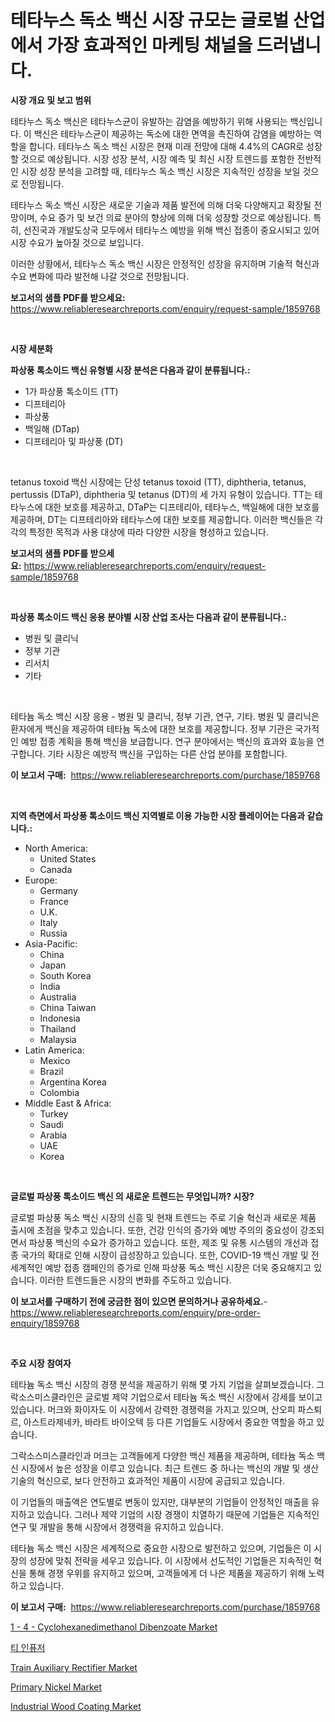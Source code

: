 <p><h1>테타누스 독소 백신 시장 규모는 글로벌 산업에서 가장 효과적인 마케팅 채널을 드러냅니다.</h1></p><p><strong>시장 개요 및 보고 범위</strong></p>
<p><p>테타누스 독소 백신은 테타누스균이 유발하는 감염을 예방하기 위해 사용되는 백신입니다. 이 백신은 테타누스균이 제공하는 독소에 대한 면역을 촉진하여 감염을 예방하는 역할을 합니다. 테타누스 독소 백신 시장은 현재 미래 전망에 대해 4.4%의 CAGR로 성장할 것으로 예상됩니다. 시장 성장 분석, 시장 예측 및 최신 시장 트렌드를 포함한 전반적인 시장 성장 분석을 고려할 때, 테타누스 독소 백신 시장은 지속적인 성장을 보일 것으로 전망됩니다.</p><p>테타누스 독소 백신 시장은 새로운 기술과 제품 발전에 의해 더욱 다양해지고 확장될 전망이며, 수요 증가 및 보건 의료 분야의 향상에 의해 더욱 성장할 것으로 예상됩니다. 특히, 선진국과 개발도상국 모두에서 테타누스 예방을 위해 백신 접종이 중요시되고 있어 시장 수요가 높아질 것으로 보입니다.</p><p>이러한 상황에서, 테타누스 독소 백신 시장은 안정적인 성장을 유지하며 기술적 혁신과 수요 변화에 따라 발전해 나갈 것으로 전망됩니다.</p></p>
<p><strong>보고서의 샘플 PDF를 받으세요:</strong> <a href="https://www.reliableresearchreports.com/enquiry/request-sample/1859768">https://www.reliableresearchreports.com/enquiry/request-sample/1859768</a></p>
<p>&nbsp;</p>
<p><strong>시장 세분화</strong></p>
<p><strong>파상풍 톡소이드 백신 유형별 시장 분석은 다음과 같이 분류됩니다.:</strong></p>
<p><ul><li>1가 파상풍 톡소이드 (TT)</li><li>디프테리아</li><li>파상풍</li><li>백일해 (DTap)</li><li>디프테리아 및 파상풍 (DT)</li></ul></p>
<p>&nbsp;</p>
<p><p>tetanus toxoid 백신 시장에는 단성 tetanus toxoid (TT), diphtheria, tetanus, pertussis (DTaP), diphtheria 및 tetanus (DT)의 세 가지 유형이 있습니다. TT는 테타누스에 대한 보호를 제공하고, DTaP는 디프테리아, 테타누스, 백일해에 대한 보호를 제공하며, DT는 디프테리아와 테타누스에 대한 보호를 제공합니다. 이러한 백신들은 각각의 특정한 목적과 사용 대상에 따라 다양한 시장을 형성하고 있습니다.</p></p>
<p><strong>보고서의 샘플 PDF를 받으세요:</strong>&nbsp;<a href="https://www.reliableresearchreports.com/enquiry/request-sample/1859768">https://www.reliableresearchreports.com/enquiry/request-sample/1859768</a></p>
<p>&nbsp;</p>
<p><strong> 파상풍 톡소이드 백신 응용 분야별 시장 산업 조사는 다음과 같이 분류됩니다.:</strong></p>
<p><ul><li>병원 및 클리닉</li><li>정부 기관</li><li>리서치</li><li>기타</li></ul></p>
<p>&nbsp;</p>
<p><p>테타늄 독소 백신 시장 응용 - 병원 및 클리닉, 정부 기관, 연구, 기타. 병원 및 클리닉은 환자에게 백신을 제공하여 테타늄 독소에 대한 보호를 제공합니다. 정부 기관은 국가적인 예방 접종 계획을 통해 백신을 보급합니다. 연구 분야에서는 백신의 효과와 효능을 연구합니다. 기타 시장은 예방적 백신을 구입하는 다른 산업 분야를 포함합니다.</p></p>
<p><strong>이 보고서 구매:</strong>&nbsp; <a href="https://www.reliableresearchreports.com/purchase/1859768">https://www.reliableresearchreports.com/purchase/1859768</a></p>
<p>&nbsp;</p>
<p><strong>지역 측면에서 파상풍 톡소이드 백신 지역별로 이용 가능한 시장 플레이어는 다음과 같습니다.:</strong></p>
<p><ul>
    <li>
        North America:
        <ul>
            <li>United States</li>
            <li>Canada</li>
        </ul>
    </li>
    <li>
        Europe:
        <ul>
            <li>Germany</li>
            <li>France</li>
            <li>U.K.</li>
            <li>Italy</li>
            <li>Russia</li>
        </ul>
    </li>
    <li>
        Asia-Pacific:
        <ul>
            <li>China</li>
            <li>Japan</li>
            <li>South Korea</li>
            <li>India</li>
            <li>Australia</li>
            <li>China Taiwan</li>
            <li>Indonesia</li>
            <li>Thailand</li>
            <li>Malaysia</li>
        </ul>
    </li>
    <li>
        Latin America:
        <ul>
            <li>Mexico</li>
            <li>Brazil</li>
            <li>Argentina Korea</li>
            <li>Colombia</li>
        </ul>
    </li>
    <li>
        Middle East & Africa:
        <ul>
            <li>Turkey</li>
            <li>Saudi</li>
            <li>Arabia</li>
            <li>UAE</li>
            <li>Korea</li>
        </ul>
    </li>
    </ul></p>
<p>&nbsp;</p>
<p><strong>글로벌 파상풍 톡소이드 백신 의 새로운 트렌드는 무엇입니까? 시장?</strong></p>
<p><p>글로벌 파상풍 독소 백신 시장의 신흥 및 현재 트렌드는 주로 기술 혁신과 새로운 제품 출시에 초점을 맞추고 있습니다. 또한, 건강 인식의 증가와 예방 주의의 중요성이 강조되면서 파상풍 백신의 수요가 증가하고 있습니다. 또한, 제조 및 유통 시스템의 개선과 접종 국가의 확대로 인해 시장이 급성장하고 있습니다. 또한, COVID-19 백신 개발 및 전 세계적인 예방 접종 캠페인의 증가로 인해 파상풍 독소 백신 시장은 더욱 중요해지고 있습니다. 이러한 트렌드들은 시장의 변화를 주도하고 있습니다.</p></p>
<p><strong>이 보고서를 구매하기 전에 궁금한 점이 있으면 문의하거나 공유하세요.</strong>- <a href="https://www.reliableresearchreports.com/enquiry/pre-order-enquiry/1859768">https://www.reliableresearchreports.com/enquiry/pre-order-enquiry/1859768</a></p>
<p>&nbsp;</p>
<p><strong>주요 시장 참여자</strong></p>
<p><p>테타늄 독소 백신 시장의 경쟁 분석을 제공하기 위해 몇 가지 기업을 살펴보겠습니다. 그락소스미스클라인은 글로벌 제약 기업으로서 테타늄 독소 백신 시장에서 강세를 보이고 있습니다. 머크와 화이자도 이 시장에서 강력한 경쟁력을 가지고 있으며, 산오피 파스퇴르, 아스트라제네카, 바라트 바이오텍 등 다른 기업들도 시장에서 중요한 역할을 하고 있습니다.</p><p>그락소스미스클라인과 머크는 고객들에게 다양한 백신 제품을 제공하며, 테타늄 독소 백신 시장에서 높은 성장을 이루고 있습니다. 최근 트렌드 중 하나는 백신의 개발 및 생산 기술의 혁신으로, 보다 안전하고 효과적인 제품이 시장에 공급되고 있습니다.</p><p>이 기업들의 매출액은 연도별로 변동이 있지만, 대부분의 기업들이 안정적인 매출을 유지하고 있습니다. 그러나 제약 기업의 시장 경쟁이 치열하기 때문에 기업들은 지속적인 연구 및 개발을 통해 시장에서 경쟁력을 유지하고 있습니다.</p><p>테타늄 독소 백신 시장은 세계적으로 중요한 시장으로 발전하고 있으며, 기업들은 이 시장의 성장에 맞춰 전략을 세우고 있습니다. 이 시장에서 선도적인 기업들은 지속적인 혁신을 통해 경쟁 우위를 유지하고 있으며, 고객들에게 더 나은 제품을 제공하기 위해 노력하고 있습니다.</p></p>
<p><strong>이 보고서 구매:</strong>&nbsp;&nbsp;<a href="https://www.reliableresearchreports.com/purchase/1859768">https://www.reliableresearchreports.com/purchase/1859768</a></p>
<p><p><a href="https://issuu.com/reportprime-2/docs/1-4-cyclohexanedimethanol-dibenzoate-market-size-2">1 - 4 - Cyclohexanedimethanol Dibenzoate Market</a></p><p><a href="https://github.com/lkwggful07722/Market-Research-Report-List-1/blob/main/4493704192543.md">티 인퓨저</a></p><p><a href="https://issuu.com/reportprime-2/docs/train-auxiliary-rectifier-market-size-2030.pptx">Train Auxiliary Rectifier Market</a></p><p><a href="https://github.com/ashepherd82/Market-Research-Report-List-3/blob/main/primary-nickel-market.md">Primary Nickel Market</a></p><p><a href="https://github.com/irfadac/Market-Research-Report-List-2/blob/main/industrial-wood-coating-market.md">Industrial Wood Coating Market</a></p></p>
